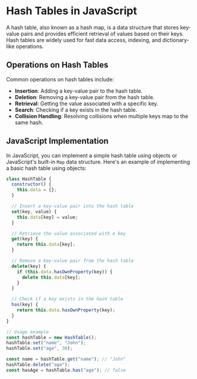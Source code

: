 # Hash Tables in JavaScript

A hash table, also known as a hash map, is a data structure that stores key-value pairs and provides efficient retrieval of values based on their keys. Hash tables are widely used for fast data access, indexing, and dictionary-like operations.

## Operations on Hash Tables

Common operations on hash tables include:

- **Insertion**: Adding a key-value pair to the hash table.
- **Deletion**: Removing a key-value pair from the hash table.
- **Retrieval**: Getting the value associated with a specific key.
- **Search**: Checking if a key exists in the hash table.
- **Collision Handling**: Resolving collisions when multiple keys map to the same hash.

## JavaScript Implementation

In JavaScript, you can implement a simple hash table using objects or JavaScript's built-in `Map` data structure. Here's an example of implementing a basic hash table using objects:

```js
class HashTable {
  constructor() {
    this.data = {};
  }

  // Insert a key-value pair into the hash table
  set(key, value) {
    this.data[key] = value;
  }

  // Retrieve the value associated with a key
  get(key) {
    return this.data[key];
  }

  // Remove a key-value pair from the hash table
  delete(key) {
    if (this.data.hasOwnProperty(key)) {
      delete this.data[key];
    }
  }

  // Check if a key exists in the hash table
  has(key) {
    return this.data.hasOwnProperty(key);
  }
}

// Usage example
const hashTable = new HashTable();
hashTable.set("name", "John");
hashTable.set("age", 30);

const name = hashTable.get("name"); // "John"
hashTable.delete("age");
const hasAge = hashTable.has("age"); // false
```